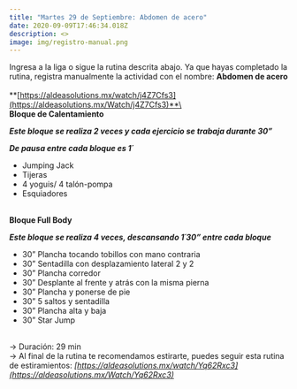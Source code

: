 ```yaml
---
title: "Martes 29 de Septiembre: Abdomen de acero"
date: 2020-09-09T17:46:34.018Z
description: <>
image: img/registro-manual.png
---
```

Ingresa a la liga o sigue la rutina descrita abajo. Ya que hayas completado la rutina, registra manualmente la actividad con el nombre: **Abdomen de acero**\
\
**[https://aldeasolutions.mx/​watch/j4Z7Cfs3](https://aldeasolutions.mx/Watch/j4Z7Cfs3)**\
\
**Bloque de Calentamiento**

***Este bloque se realiza 2 veces y cada ejercicio se trabaja durante 30”*** 

***De pausa entre cada bloque es 1´***

* Jumping Jack
* Tijeras
* 4 yoguis/ 4 talón-pompa
* Esquiadores

\
**Bloque Full Body**

***Este bloque se realiza 4 veces, descansando 1´30” entre cada bloque***

* 30” Plancha tocando tobillos con mano contraria
* 30” Sentadilla con desplazamiento lateral 2 y 2 
* 30” Plancha corredor
* 30” Desplante al frente y atrás con la misma pierna
* 30” Plancha y ponerse de pie
* 30” 5 saltos y sentadilla 
* 30” Plancha alta y baja
* 30” Star Jump

\
-> Duración: 29 min \
-> Al final de la rutina te recomendamos estirarte, puedes seguir esta rutina de estiramientos: *[https://aldeasolutions.mx/​watch/Yq62Rxc3](https://aldeasolutions.mx/Watch/Yq62Rxc3)*